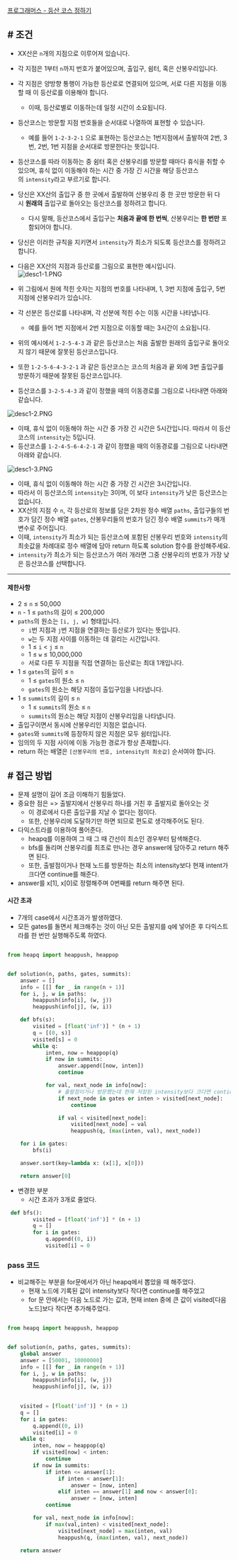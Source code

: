 
[프로그래머스 - 등산 코스 정하기](https://school.programmers.co.kr/learn/courses/30/lessons/118669)


## **# 조건**

- XX산은 `n`개의 지점으로 이루어져 있습니다. 
- 각 지점은 1부터 `n`까지 번호가 붙어있으며, 출입구, 쉼터, 혹은 산봉우리입니다. 
- 각 지점은 양방향 통행이 가능한 등산로로 연결되어 있으며, 서로 다른 지점을 이동할 때 이 등산로를 이용해야 합니다. 
	- 이때, 등산로별로 이동하는데 일정 시간이 소요됩니다.
- 등산코스는 방문할 지점 번호들을 순서대로 나열하여 표현할 수 있습니다.  
	- 예를 들어 `1-2-3-2-1` 으로 표현하는 등산코스는 1번지점에서 출발하여 2번, 3번, 2번, 1번 지점을 순서대로 방문한다는 뜻입니다.  
- 등산코스를 따라 이동하는 중 쉼터 혹은 산봉우리를 방문할 때마다 휴식을 취할 수 있으며, 휴식 없이 이동해야 하는 시간 중 가장 긴 시간을 해당 등산코스의 `intensity`라고 부르기로 합니다.
- 당신은 XX산의 출입구 중 한 곳에서 출발하여 산봉우리 중 한 곳만 방문한 뒤 다시 **원래의** 출입구로 돌아오는 등산코스를 정하려고 합니다. 
	- 다시 말해, 등산코스에서 출입구는 **처음과 끝에 한 번씩**, 산봉우리는 **한 번만** 포함되어야 합니다.  
- 당신은 이러한 규칙을 지키면서 `intensity`가 최소가 되도록 등산코스를 정하려고 합니다.
- 다음은 XX산의 지점과 등산로를 그림으로 표현한 예시입니다.  
![desc1-1.PNG](https://grepp-programmers.s3.ap-northeast-2.amazonaws.com/files/production/d1764091-629a-414b-9f77-e2ff1b38c6e0/desc1-1.PNG)

- 위 그림에서 원에 적힌 숫자는 지점의 번호를 나타내며, 1, 3번 지점에 출입구, 5번 지점에 산봉우리가 있습니다. 
- 각 선분은 등산로를 나타내며, 각 선분에 적힌 수는 이동 시간을 나타냅니다. 
	- 예를 들어 1번 지점에서 2번 지점으로 이동할 때는 3시간이 소요됩니다.
- 위의 예시에서 `1-2-5-4-3` 과 같은 등산코스는 처음 출발한 원래의 출입구로 돌아오지 않기 때문에 잘못된 등산코스입니다. 
- 또한 `1-2-5-6-4-3-2-1` 과 같은 등산코스는 코스의 처음과 끝 외에 3번 출입구를 방문하기 때문에 잘못된 등산코스입니다.
- 등산코스를 `3-2-5-4-3` 과 같이 정했을 때의 이동경로를 그림으로 나타내면 아래와 같습니다.

![desc1-2.PNG](https://grepp-programmers.s3.ap-northeast-2.amazonaws.com/files/production/ae2b6ccd-290b-4074-aebe-028c13dc4cbe/desc1-2.PNG)  

- 이때, 휴식 없이 이동해야 하는 시간 중 가장 긴 시간은 5시간입니다. 따라서 이 등산코스의 `intensity`는 5입니다.
- 등산코스를 `1-2-4-5-6-4-2-1` 과 같이 정했을 때의 이동경로를 그림으로 나타내면 아래와 같습니다.  

![desc1-3.PNG](https://grepp-programmers.s3.ap-northeast-2.amazonaws.com/files/production/165bcca3-ee06-46b4-95f8-7c3cedd2cb42/desc1-3.PNG)  

- 이때, 휴식 없이 이동해야 하는 시간 중 가장 긴 시간은 3시간입니다. 
- 따라서 이 등산코스의 `intensity`는 3이며, 이 보다 `intensity`가 낮은 등산코스는 없습니다.
- XX산의 지점 수 `n`, 각 등산로의 정보를 담은 2차원 정수 배열 `paths`, 출입구들의 번호가 담긴 정수 배열 `gates`, 산봉우리들의 번호가 담긴 정수 배열 `summits`가 매개변수로 주어집니다. 
- 이때, `intensity`가 최소가 되는 등산코스에 포함된 산봉우리 번호와 `intensity`의 최솟값을 차례대로 정수 배열에 담아 return 하도록 solution 함수를 완성해주세요.
- `intensity`가 최소가 되는 등산코스가 여러 개라면 그중 산봉우리의 번호가 가장 낮은 등산코스를 선택합니다.

---

#### 제한사항

- 2 ≤ `n` ≤ 50,000
- `n` - 1 ≤ `paths`의 길이 ≤ 200,000
- `paths`의 원소는 `[i, j, w]` 형태입니다.
    - `i`번 지점과 `j`번 지점을 연결하는 등산로가 있다는 뜻입니다.
    - `w`는 두 지점 사이를 이동하는 데 걸리는 시간입니다.
    - 1 ≤ `i` < `j` ≤ `n`
    - 1 ≤ `w` ≤ 10,000,000
    - 서로 다른 두 지점을 직접 연결하는 등산로는 최대 1개입니다.
- 1 ≤ `gates`의 길이 ≤ `n`
    - 1 ≤ `gates`의 원소 ≤ `n`
    - `gates`의 원소는 해당 지점이 출입구임을 나타냅니다.
- 1 ≤ `summits`의 길이 ≤ `n`
    - 1 ≤ `summits`의 원소 ≤ `n`
    - `summits`의 원소는 해당 지점이 산봉우리임을 나타냅니다.
- 출입구이면서 동시에 산봉우리인 지점은 없습니다.
- `gates`와 `summits`에 등장하지 않은 지점은 모두 쉼터입니다.
- 임의의 두 지점 사이에 이동 가능한 경로가 항상 존재합니다.
- return 하는 배열은 `[산봉우리의 번호, intensity의 최솟값]` 순서여야 합니다.


## **# 접근 방법**

- 문제 설명이 길어 조금 이해하기 힘들었다.
- 중요한 점은 => 출발지에서 산봉우리 하나를 거친 후 출발지로 돌아오는 것
	- 이 경로에서 다른 출입구를 지날 수 없다는 점이다.
	- 또한, 산봉우리에 도달하기만 하면 되므로 편도로 생각해주어도 된다.
- 다익스트라를 이용하여 풀어준다.
	- heapq를 이용하여 그 때 그 때 간선이 최소인 경우부터 탐색해준다.
	- bfs를 돌리며 산봉우리를 최초로 만나는 경우 answer에 담아주고 return 해주면 된다.
	- 또한, 출발점이거나 현재 노드를 방문하는 최소의 intensity보다 현재 intent가 크다면 continue를 해준다.
- answer를 x[1], x[0]로 정렬해주며 0번째를 return 해주면 된다.


#### **시간 초과**
- 7개의 case에서 시간초과가 발생하였다.
- 모든 gates를 돌면서 체크해주는 것이 아닌 모든 출발지를 q에 넣어준 후 다익스트라를 한 번만 실행해주도록 하였다.

```python

from heapq import heappush, heappop


def solution(n, paths, gates, summits):
    answer = []
    info = [[] for _ in range(n + 1)]
    for i, j, w in paths:
        heappush(info[i], (w, j))
        heappush(info[j], (w, i))

    def bfs(s):
        visited = [float('inf')] * (n + 1)
        q = [(0, s)]
        visited[s] = 0
        while q:
            inten, now = heappop(q)
            if now in summits:
                answer.append([now, inten])
                continue

            for val, next_node in info[now]:
                # 출발점이거나 방문했는데 현재 저장된 intensity보다 크다면 continue
                if next_node in gates or inten > visited[next_node]:
                    continue

                if val < visited[next_node]:
                    visited[next_node] = val
                    heappush(q, (max(inten, val), next_node))

    for i in gates:
        bfs(i)

    answer.sort(key=lambda x: (x[1], x[0]))

    return answer[0]


```


- 변경한 부분
	- 시간 초과가 3개로 줄었다.

```python
 def bfs():
        visited = [float('inf')] * (n + 1)
        q = []
        for i in gates:
            q.append((0, i))
            visited[i] = 0
```


### pass 코드

- 비교해주는 부분을 for문에서가 아닌 heapq에서 뽑았을 때 해주었다.
	- 현재 노드에 기록된 값이 intensity보다 작다면 continue를 해주었고
	- for 문 안에서는 다음 노드로 가는 값과, 현재 inten 중에 큰 값이 visited[다음 노드]보다 작다면 추가해주었다.

```python

from heapq import heappush, heappop


def solution(n, paths, gates, summits):
    global answer
    answer = [50001, 10000000]
    info = [[] for _ in range(n + 1)]
    for i, j, w in paths:
        heappush(info[i], (w, j))
        heappush(info[j], (w, i))

    
    visited = [float('inf')] * (n + 1)
    q = []
    for i in gates:
        q.append((0, i))
        visited[i] = 0
    while q:
        inten, now = heappop(q)
        if visited[now] < inten:
            continue
        if now in summits:
            if inten <= answer[1]:
                if inten < answer[1]:
                    answer = [now, inten]
                elif inten == answer[1] and now < answer[0]:
                    answer = [now, inten]
            continue

        for val, next_node in info[now]:
            if max(val,inten) < visited[next_node]:
                visited[next_node] = max(inten, val)
                heappush(q, (max(inten, val), next_node))

    return answer



```
